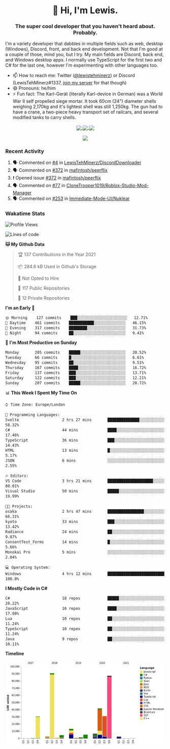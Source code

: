 <h1 align="center">👋 Hi, I'm Lewis.</h1>
<h3 align="center">The super cool developer that you haven't heard about. Probably.</h3>

I'm a variety developer that dabbles in multiple fields such as web, desktop (Windows), Discord, front, and back end development. Not that I'm good at a couple of those, mind you, but I try. My main fields are Discord, back end, and Windows desktop apps. I normally use TypeScript for the first two and C# for the last one, however I'm experimenting with other languages too.

- 📫 How to reach me: Twitter ([@lewistehminerz](https://twitter.com/lewistehminerz)) or Discord (LewisTehMinerz#1337, [join my server](https://discord.gg/XnUh7JB) for that though)
- 😄 Pronouns: he/him
- ⚡ Fun fact: The Karl-Gerät (literally Karl-device in German) was a World War II self propelled siege mortar. It took 60cm (24") diameter shells weighing 2,170kg and it's lightest shell was still 1,250kg. The gun had to have a crane, a two-piece heavy transport set of railcars, and several modified tanks to carry shells.

<p align="center">
  <a href="https://github.com/anuraghazra/github-readme-stats">
    <img align="center" src="https://github-readme-stats.vercel.app/api?username=LewisTehMinerz&count_private=true&show_icons=true&theme=gruvbox">
  </a>
  <a href="https://github.com/anuraghazra/github-readme-stats">
    <img align="center" src="https://github-readme-stats.vercel.app/api/top-langs?username=LewisTehMinerz&layout=compact&theme=gruvbox">
  </a>
  <a href="https://github.com/anuraghazra/github-readme-stats">
    <img align="center" src="https://github-readme-stats.vercel.app/api/wakatime?username=LewisTehMinerz&layout=compact&theme=gruvbox">
  </a>
</p>

<p align="center">
  <a href="https://github.com/ryo-ma/github-profile-trophy">
    <img align="center" src="https://github-profile-trophy.vercel.app/?username=ryo-ma&theme=gruvbox">
  </a>
</p>

### Recent Activity
<!--START_SECTION:activity-->
1. 🗣 Commented on [#4](https://github.com/LewisTehMinerz/DiscordDownloader/issues/4) in [LewisTehMinerz/DiscordDownloader](https://github.com/LewisTehMinerz/DiscordDownloader)
2. 🗣 Commented on [#372](https://github.com/mafintosh/peerflix/issues/372) in [mafintosh/peerflix](https://github.com/mafintosh/peerflix)
3. ❗️ Opened issue [#372](https://github.com/mafintosh/peerflix/issues/372) in [mafintosh/peerflix](https://github.com/mafintosh/peerflix)
4. 🗣 Commented on [#77](https://github.com/CloneTrooper1019/Roblox-Studio-Mod-Manager/issues/77) in [CloneTrooper1019/Roblox-Studio-Mod-Manager](https://github.com/CloneTrooper1019/Roblox-Studio-Mod-Manager)
5. 🗣 Commented on [#253](https://github.com/Immediate-Mode-UI/Nuklear/issues/253) in [Immediate-Mode-UI/Nuklear](https://github.com/Immediate-Mode-UI/Nuklear)
<!--END_SECTION:activity-->

### Wakatime Stats
<!--START_SECTION:waka-->
![Profile Views](http://img.shields.io/badge/Profile%20Views-8-blue)

![Lines of code](https://img.shields.io/badge/From%20Hello%20World%20I%27ve%20Written-320471%20lines%20of%20code-blue)

**🐱 My Github Data** 

> 🏆 137 Contributions in the Year 2021
 > 
> 📦 284.6 kB Used in Github's Storage 
 > 
> 🚫 Not Opted to Hire
 > 
> 📜 117 Public Repositories 
 > 
> 🔑 12 Private Repositories  
 > 
**I'm an Early 🐤** 

```text
🌞 Morning    127 commits    ███░░░░░░░░░░░░░░░░░░░░░░   12.71% 
🌆 Daytime    461 commits    ███████████░░░░░░░░░░░░░░   46.15% 
🌃 Evening    317 commits    ████████░░░░░░░░░░░░░░░░░   31.73% 
🌙 Night      94 commits     ██░░░░░░░░░░░░░░░░░░░░░░░   9.41%

```
📅 **I'm Most Productive on Sunday** 

```text
Monday       205 commits    █████░░░░░░░░░░░░░░░░░░░░   20.52% 
Tuesday      66 commits     █░░░░░░░░░░░░░░░░░░░░░░░░   6.61% 
Wednesday    95 commits     ██░░░░░░░░░░░░░░░░░░░░░░░   9.51% 
Thursday     167 commits    ████░░░░░░░░░░░░░░░░░░░░░   16.72% 
Friday       137 commits    ███░░░░░░░░░░░░░░░░░░░░░░   13.71% 
Saturday     122 commits    ███░░░░░░░░░░░░░░░░░░░░░░   12.21% 
Sunday       207 commits    █████░░░░░░░░░░░░░░░░░░░░   20.72%

```


📊 **This Week I Spent My Time On** 

```text
⌚︎ Time Zone: Europe/London

💬 Programming Languages: 
Svelte                   2 hrs 27 mins       ██████████████░░░░░░░░░░░   58.32% 
C#                       44 mins             ████░░░░░░░░░░░░░░░░░░░░░   17.46% 
TypeScript               36 mins             ███░░░░░░░░░░░░░░░░░░░░░░   14.43% 
HTML                     13 mins             █░░░░░░░░░░░░░░░░░░░░░░░░   5.17% 
JSON                     6 mins              ░░░░░░░░░░░░░░░░░░░░░░░░░   2.55%

🔥 Editors: 
VS Code                  3 hrs 21 mins       ████████████████████░░░░░   80.01% 
Visual Studio            50 mins             █████░░░░░░░░░░░░░░░░░░░░   19.99%

🐱‍💻 Projects: 
osaka                    2 hrs 47 mins       ████████████████░░░░░░░░░   66.31% 
kyoto                    33 mins             ███░░░░░░░░░░░░░░░░░░░░░░   13.42% 
Radiance                 24 mins             ██░░░░░░░░░░░░░░░░░░░░░░░   9.87% 
ConsentTest_Forms        14 mins             █░░░░░░░░░░░░░░░░░░░░░░░░   5.66% 
Monokai Pro              5 mins              ░░░░░░░░░░░░░░░░░░░░░░░░░   2.04%

💻 Operating System: 
Windows                  4 hrs 12 mins       █████████████████████████   100.0%

```

**I Mostly Code in C#** 

```text
C#                       18 repos            █████░░░░░░░░░░░░░░░░░░░░   20.22% 
JavaScript               16 repos            ████░░░░░░░░░░░░░░░░░░░░░   17.98% 
Lua                      10 repos            ██░░░░░░░░░░░░░░░░░░░░░░░   11.24% 
TypeScript               10 repos            ██░░░░░░░░░░░░░░░░░░░░░░░   11.24% 
Java                     9 repos             ██░░░░░░░░░░░░░░░░░░░░░░░   10.11%

```


**Timeline**

![Chart not found](https://raw.githubusercontent.com/LewisTehMinerz/LewisTehMinerz/master/charts/bar_graph.png) 


<!--END_SECTION:waka-->
